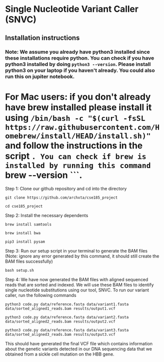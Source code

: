 # Single Nucleotide Variant Caller (SNVC) 

## Installation instructions
### Note: We assume you already have python3 installed since these installations require python. You can check if you have python3 installed by doing ```python3 --version```. Please install python3 on your laptop if you haven't already. You could also run this on jupiter notebook. 

# For Mac users: if you don't already have brew installed please install it using ``` /bin/bash -c "$(curl -fsSL https://raw.githubusercontent.com/Homebrew/install/HEAD/install.sh)" ``` and follow the instructions in the script ```. You can check if brew is installed by running this command ``` brew --version ```. 


Step 1: Clone our github repository and cd into the directory

``` git clone https://github.com/archxta/cse185_project ```

``` cd cse185_project ```

Step 2: Install the necessary dependents

``` brew install samtools ```

``` brew install bwa ```

``` pip3 install pysam ```

Step 3: Run our setup script in your terminal to generate the BAM files (Note: ignore any error generated by this command, it should still create the BAM files successfully)

```bash setup.sh```

Step 4: We have now generated the BAM files with aligned sequenced reads that are sorted and indexed. We will use these BAM files to identify single nucleotide substitutions using our tool, SNVC.  To run our variant caller, run the following commands

```python3 code.py data/reference.fasta data/variant1.fasta data/sorted_aligned1_reads.bam results/output1.vcf```

```python3 code.py data/reference.fasta data/variant2.fasta data/sorted_aligned2_reads.bam results/output2.vcf```

```python3 code.py data/reference.fasta data/variant3.fasta data/sorted_aligned3_reads.bam results/output3.vcf```

This should have generated the final VCF file which contains information about the genetic variants detected in our DNA sequencing data that we obtained from a sickle cell mutation on the HBB gene. 








